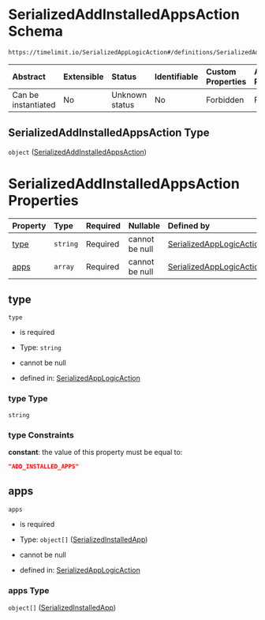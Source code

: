 # SerializedAddInstalledAppsAction Schema

```txt
https://timelimit.io/SerializedAppLogicAction#/definitions/SerializedAddInstalledAppsAction
```

| Abstract            | Extensible | Status         | Identifiable | Custom Properties | Additional Properties | Access Restrictions | Defined In                                                                                            |
| :------------------ | :--------- | :------------- | :----------- | :---------------- | :-------------------- | :------------------ | :---------------------------------------------------------------------------------------------------- |
| Can be instantiated | No         | Unknown status | No           | Forbidden         | Forbidden             | none                | [SerializedAppLogicAction.schema.json\*](SerializedAppLogicAction.schema.json "open original schema") |

## SerializedAddInstalledAppsAction Type

`object` ([SerializedAddInstalledAppsAction](serializedapplogicaction-definitions-serializedaddinstalledappsaction.md))

# SerializedAddInstalledAppsAction Properties

| Property      | Type     | Required | Nullable       | Defined by                                                                                                                                                                                                                         |
| :------------ | :------- | :------- | :------------- | :--------------------------------------------------------------------------------------------------------------------------------------------------------------------------------------------------------------------------------- |
| [type](#type) | `string` | Required | cannot be null | [SerializedAppLogicAction](serializedapplogicaction-definitions-serializedaddinstalledappsaction-properties-type.md "https://timelimit.io/SerializedAppLogicAction#/definitions/SerializedAddInstalledAppsAction/properties/type") |
| [apps](#apps) | `array`  | Required | cannot be null | [SerializedAppLogicAction](serializedapplogicaction-definitions-serializedaddinstalledappsaction-properties-apps.md "https://timelimit.io/SerializedAppLogicAction#/definitions/SerializedAddInstalledAppsAction/properties/apps") |

## type

`type`

- is required

- Type: `string`

- cannot be null

- defined in: [SerializedAppLogicAction](serializedapplogicaction-definitions-serializedaddinstalledappsaction-properties-type.md "https://timelimit.io/SerializedAppLogicAction#/definitions/SerializedAddInstalledAppsAction/properties/type")

### type Type

`string`

### type Constraints

**constant**: the value of this property must be equal to:

```json
"ADD_INSTALLED_APPS"
```

## apps

`apps`

- is required

- Type: `object[]` ([SerializedInstalledApp](serializedapplogicaction-definitions-serializedinstalledapp.md))

- cannot be null

- defined in: [SerializedAppLogicAction](serializedapplogicaction-definitions-serializedaddinstalledappsaction-properties-apps.md "https://timelimit.io/SerializedAppLogicAction#/definitions/SerializedAddInstalledAppsAction/properties/apps")

### apps Type

`object[]` ([SerializedInstalledApp](serializedapplogicaction-definitions-serializedinstalledapp.md))
